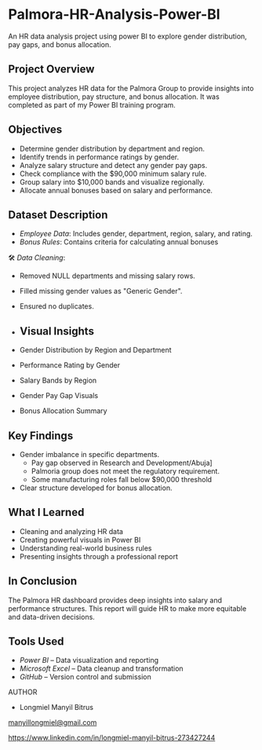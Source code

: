 # Palmora-HR-Analysis-Power-BI
An HR data analysis project using power BI to explore gender distribution, pay gaps, and bonus allocation.

##  Project Overview
This project analyzes HR data for the Palmora Group to provide insights into employee distribution, pay structure, and bonus allocation. It was completed as part of my Power BI training program.

##  Objectives
- Determine gender distribution by department and region.
- Identify trends in performance ratings by gender.
- Analyze salary structure and detect any gender pay gaps.
- Check compliance with the $90,000 minimum salary rule.
- Group salary into $10,000 bands and visualize regionally.
- Allocate annual bonuses based on salary and performance.

##  Dataset Description
- *Employee Data*: Includes gender, department, region, salary, and rating.
- *Bonus Rules*: Contains criteria for calculating annual bonuses
  
 🛠 *Data Cleaning*:
 - Removed NULL departments and missing salary rows.
- Filled missing gender values as "Generic Gender".
- Ensured no duplicates.

- ## Visual Insights
-  Gender Distribution by Region and Department
  - Performance Rating by Gender
- Salary Bands by Region
- Gender Pay Gap Visuals
- Bonus Allocation Summary

##  Key Findings
- Gender imbalance in specific departments.
  - Pay gap observed in Research and Development/Abuja]
  - Palmoria group does not meet the regulatory requirement.
  - Some manufacturing roles fall below $90,000 threshold
- Clear structure developed for bonus allocation.

 ##  What I Learned
 - Cleaning and analyzing HR data
- Creating powerful visuals in Power BI
- Understanding real-world business rules
- Presenting insights through a professional report

## In Conclusion
The Palmora HR dashboard provides deep insights into salary and performance structures. This report will guide HR to make more equitable and data-driven decisions.

  


##  Tools Used
- *Power BI* – Data visualization and reporting
- *Microsoft Excel* – Data cleanup and transformation
- *GitHub* – Version control and submission

 AUTHOR 

- Longmiel Manyil Bitrus

manyillongmiel@gmail.com

https://www.linkedin.com/in/longmiel-manyil-bitrus-273427244







 




